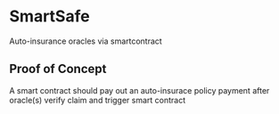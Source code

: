 # SmartSafe
Auto-insurance oracles via smartcontract

## Proof of Concept
A smart contract should pay out an auto-insurace policy payment after oracle(s) verify claim and trigger smart contract
